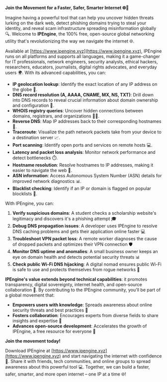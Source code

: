 **Join the Movement for a Faster, Safer, Smarter Internet 🌐🚀**

Imagine having a powerful tool that can help you uncover hidden threats lurking on the dark web, detect phishing domains trying to steal your identity, and reveal scam infrastructure spreading misinformation globally 🔍. Welcome to **IPEngine**, the 100% free, open-source global networking utility that's revolutionizing the way we navigate the internet 🌐.

Available at [https://www.ipengine.xyz](https://www.ipengine.xyz), IPEngine runs on all platforms and supports all languages, making it a game-changer for IT professionals, network engineers, security analysts, ethical hackers, researchers, educators, journalists, digital rights advocates, and everyday users 🌍. With its advanced capabilities, you can:

*   **IP geolocation lookup**: Identify the exact location of any IP address on the globe 🔗.
*   **DNS record resolution (A, AAAA, CNAME, MX, NS, TXT)**: Drill down into DNS records to reveal crucial information about domain ownership and configuration 📁.
*   **WHOIS registry queries**: Uncover hidden connections between domains, registrars, and organizations 🕵️‍♂️.
*   **Reverse DNS**: Map IP addresses back to their corresponding hostnames 🔮.
*   **Traceroute**: Visualize the path network packets take from your device to a destination server 📈.
*   **Port scanning**: Identify open ports and services on remote hosts 💻.
*   **Latency and packet loss analysis**: Monitor network performance and detect bottlenecks ⏱️.
*   **Hostname resolution**: Resolve hostnames to IP addresses, making it easier to navigate the web 🔗.
*   **ASN information**: Access Autonomous System Number (ASN) details for improved network diagnostics 📊.
*   **Blacklist checking**: Identify if an IP or domain is flagged on popular blocklists 🚫.

With IPEngine, you can:

1.  **Verify suspicious domains**: A student checks a scholarship website's legitimacy and discovers it's a phishing attempt 🎓
2.  **Debug DNS propagation issues**: A developer uses IPEngine to resolve DNS caching problems and gets their application online faster 💻
3.  **Troubleshoot VPN packet loss**: A remote worker diagnoses the cause of dropped packets and optimizes their VPN connection 🛡️
4.  **Monitor DNS uptime and anomalies**: A small business owner keeps an eye on domain health and detects potential security threats 📊
5.  **Check public Wi-Fi DNS hijacking**: A digital nomad ensures public Wi-Fi is safe to use and protects themselves from rogue networks 👥

**IPEngine's value extends beyond technical capabilities**: it promotes transparency, digital sovereignty, internet health, and open-source collaboration 🔗. By contributing to the IPEngine community, you'll be part of a global movement that:

*   **Empowers users with knowledge**: Spreads awareness about online security threats and best practices 📢
*   **Fosters collaboration**: Encourages experts from diverse fields to share insights and expertise 🤝
*   **Advances open-source development**: Accelerates the growth of IPEngine, a free resource for everyone 🚀

**Join the movement today!**

Download IPEngine at [https://www.ipengine.xyz](https://www.ipengine.xyz) and start navigating the internet with confidence 🔐. Share it with friends, tech communities, and online groups to spread awareness about this powerful tool 💻. Together, we can build a faster, safer, smarter, and more open internet – one IP at a time 🌐!
